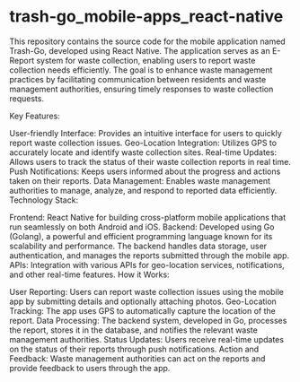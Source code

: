 # trash-go_mobile-apps_react-native
This repository contains the source code for the mobile application named Trash-Go, developed using React Native. The application serves as an E-Report system for waste collection, enabling users to report waste collection needs efficiently. The goal is to enhance waste management practices by facilitating communication between residents and waste management authorities, ensuring timely responses to waste collection requests.

Key Features:

User-friendly Interface: Provides an intuitive interface for users to quickly report waste collection issues.
Geo-Location Integration: Utilizes GPS to accurately locate and identify waste collection sites.
Real-time Updates: Allows users to track the status of their waste collection reports in real time.
Push Notifications: Keeps users informed about the progress and actions taken on their reports.
Data Management: Enables waste management authorities to manage, analyze, and respond to reported data efficiently.
Technology Stack:

Frontend: React Native for building cross-platform mobile applications that run seamlessly on both Android and iOS.
Backend: Developed using Go (Golang), a powerful and efficient programming language known for its scalability and performance. The backend handles data storage, user authentication, and manages the reports submitted through the mobile app.
APIs: Integration with various APIs for geo-location services, notifications, and other real-time features.
How it Works:

User Reporting: Users can report waste collection issues using the mobile app by submitting details and optionally attaching photos.
Geo-Location Tracking: The app uses GPS to automatically capture the location of the report.
Data Processing: The backend system, developed in Go, processes the report, stores it in the database, and notifies the relevant waste management authorities.
Status Updates: Users receive real-time updates on the status of their reports through push notifications.
Action and Feedback: Waste management authorities can act on the reports and provide feedback to users through the app.
